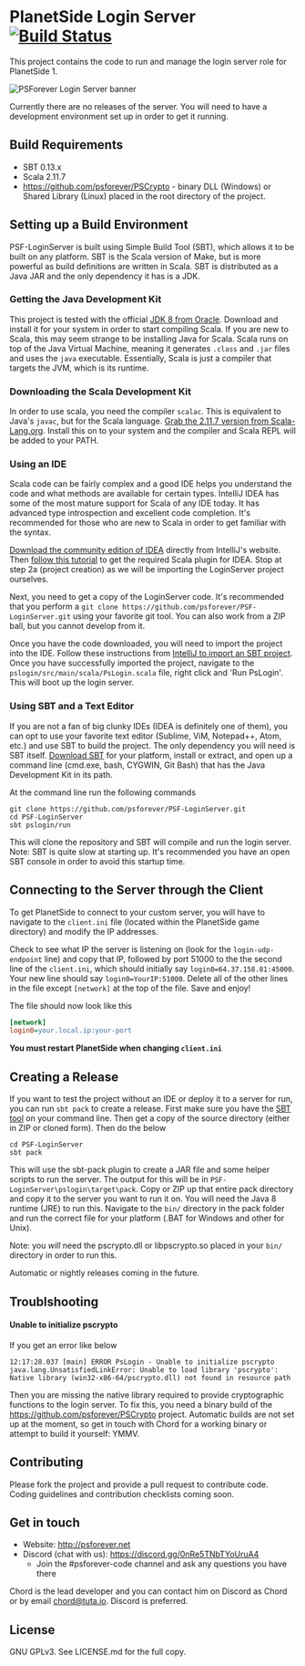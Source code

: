 # PlanetSide Login Server [![Build Status](https://travis-ci.org/psforever/PSF-LoginServer.svg?branch=master)](https://travis-ci.org/psforever/PSF-LoginServer)
This project contains the code to run and manage the login server role for PlanetSide 1.

![PSForever Login Server banner](https://i.imgur.com/EkbIv5x.png)

Currently there are no releases of the server. You will need to have a development environment set up in order to get it running.

## Build Requirements

* SBT 0.13.x
* Scala 2.11.7
* https://github.com/psforever/PSCrypto - binary DLL (Windows) or Shared Library (Linux) placed in the root directory of the project.

## Setting up a Build Environment
PSF-LoginServer is built using Simple Build Tool (SBT), which allows it to be built on any platform. SBT is the Scala version of Make, but is more powerful as build definitions are written in Scala. SBT is distributed as a Java JAR and the only dependency it has is a JDK.

### Getting the Java Development Kit
This project is tested with the official [JDK 8 from Oracle](http://www.oracle.com/technetwork/java/javase/downloads/jdk8-downloads-2133151.html). Download and install it for your system in order to start compiling Scala. If you are new to Scala, this may seem strange to be installing Java for Scala. Scala runs on top of the Java Virtual Machine, meaning it generates `.class` and `.jar` files and uses the `java` executable. Essentially, Scala is just a compiler that targets the JVM, which is its runtime.

### Downloading the Scala Development Kit
In order to use scala, you need the compiler `scalac`. This is equivalent to Java's `javac`, but for the Scala language. [Grab the 2.11.7 version from Scala-Lang.org](http://www.scala-lang.org/download/2.11.7.html).
Install this on to your system and the compiler and Scala REPL will be added to your PATH.

### Using an IDE
Scala code can be fairly complex and a good IDE helps you understand the code and what methods are available for certain types.
IntelliJ IDEA has some of the most mature support for Scala of any IDE today. It has advanced type introspection and excellent code completion. It's recommended for those who are new to Scala in order to get familiar with the syntax.

[Download the community edition of IDEA](https://www.jetbrains.com/idea/download/)  directly from IntelliJ's website.
Then [follow this tutorial](http://nanxiao.me/en/getting-started-with-scala-in-intellij-idea-14-1/) to get the required Scala plugin for IDEA. Stop at step 2a (project creation) as we will be importing the LoginServer project ourselves.

Next, you need to get a copy of the LoginServer code. It's recommended that you perform a `git clone https://github.com/psforever/PSF-LoginServer.git` using your favorite git tool. You can also work from a ZIP ball, but you cannot develop from it.

Once you have the code downloaded, you will need to import the project into the IDE. Follow these instructions from [IntelliJ to import an SBT project](https://www.jetbrains.com/help/idea/2016.1/getting-started-with-sbt.html#import_project).
Once you have successfully imported the project, navigate to the `pslogin/src/main/scala/PsLogin.scala` file, right click and 'Run PsLogin'. This will boot up the login server.

### Using SBT and a Text Editor
If you are not a fan of big clunky IDEs (IDEA is definitely one of them), you can opt to use your favorite text editor (Sublime, ViM, Notepad++, Atom, etc.) and use SBT to build the project. The only dependency you will need is SBT itself. [Download SBT](http://www.scala-sbt.org/download.html) for your platform, install or extract, and open up a command line (cmd.exe, bash, CYGWIN, Git Bash) that has the Java Development Kit in its path.

At the command line run the following commands
```
git clone https://github.com/psforever/PSF-LoginServer.git
cd PSF-LoginServer
sbt pslogin/run
```
This will clone the repository and SBT will compile and run the login server. Note: SBT is quite slow at starting up. It's recommended you have an open SBT console in order to avoid this startup time.

## Connecting to the Server through the Client
To get PlanetSide to connect to your custom server, you will have to navigate to the `client.ini` file (located within the PlanetSide game directory) and modify the IP addresses.

Check to see what IP the server is listening on (look for the `login-udp-endpoint` line) and copy that IP, followed by port 51000 to the the second line of the `client.ini`, which should initially say `login0=64.37.158.81:45000`. Your new line should say `login0=YourIP:51000`.  Delete all of the other lines in the file except `[network]` at the top of the file. Save and enjoy!

The file should now look like this

```ini
[network]
login0=your.local.ip:your-port
```

**You must restart PlanetSide when changing `client.ini`**

## Creating a Release
If you want to test the project without an IDE or deploy it to a server for run, you can run `sbt pack` to create a release.
First make sure you have the [SBT tool](http://www.scala-sbt.org/download.html) on your command line. Then get a copy of the source directory (either in ZIP or cloned form). Then do the below

```
cd PSF-LoginServer
sbt pack
```

This will use the sbt-pack plugin to create a JAR file and some helper scripts to run the server. The output for this will be in `PSF-LoginServer\pslogin\target\pack`. Copy or ZIP up that entire pack directory and copy it to the server you want to run it on. You will need the Java 8 runtime (JRE) to run this. Navigate to the `bin/` directory in the pack folder and run the correct file for your platform (.BAT for Windows and other for Unix).

Note: you *will* need the pscrypto.dll or libpscrypto.so placed in your `bin/` directory in order to run this.

Automatic or nightly releases coming in the future.

## Troublshooting

#### Unable to initialize pscrypto
If you get an error like below
```
12:17:28.037 [main] ERROR PsLogin - Unable to initialize pscrypto
java.lang.UnsatisfiedLinkError: Unable to load library 'pscrypto': Native library (win32-x86-64/pscrypto.dll) not found in resource path 
```
Then you are missing the native library required to provide cryptographic functions to the login server. To fix this, you need a binary build of the https://github.com/psforever/PSCrypto project. Automatic builds are not set up at the moment, so get in touch with Chord for a working binary or attempt to build it yourself: YMMV.

## Contributing
Please fork the project and provide a pull request to contribute code. Coding guidelines and contribution checklists coming soon.

## Get in touch

* Website: http://psforever.net
* Discord (chat with us): https://discord.gg/0nRe5TNbTYoUruA4
  - Join the #psforever-code channel and ask any questions you have there

Chord is the lead developer and you can contact him on Discord as Chord or by email [chord@tuta.io](mailto:chord@tuta.io). Discord is preferred.

## License
GNU GPLv3. See LICENSE.md for the full copy.
